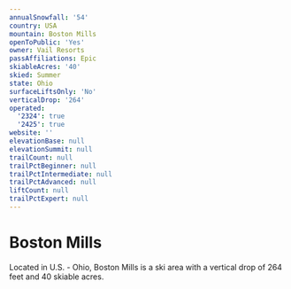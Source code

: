 ```yaml
---
annualSnowfall: '54'
country: USA
mountain: Boston Mills
openToPublic: 'Yes'
owner: Vail Resorts
passAffiliations: Epic
skiableAcres: '40'
skied: Summer
state: Ohio
surfaceLiftsOnly: 'No'
verticalDrop: '264'
operated:
  '2324': true
  '2425': true
website: ''
elevationBase: null
elevationSummit: null
trailCount: null
trailPctBeginner: null
trailPctIntermediate: null
trailPctAdvanced: null
liftCount: null
trailPctExpert: null
---
```



# Boston Mills

Located in U.S. - Ohio, Boston Mills is a ski area with a vertical drop of 264 feet and 40 skiable acres.
